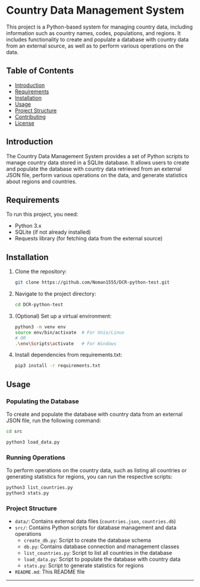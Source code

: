 # Country Data Management System

This project is a Python-based system for managing country data, including information such as country names, codes, populations, and regions. It includes functionality to create and populate a database with country data from an external source, as well as to perform various operations on the data.

## Table of Contents

- [Introduction](#introduction)
- [Requirements](#requirements)
- [Installation](#installation)
- [Usage](#usage)
- [Project Structure](#project-structure)
- [Contributing](#contributing)
- [License](#license)

## Introduction

The Country Data Management System provides a set of Python scripts to manage country data stored in a SQLite database. It allows users to create and populate the database with country data retrieved from an external JSON file, perform various operations on the data, and generate statistics about regions and countries.

## Requirements

To run this project, you need:

- Python 3.x
- SQLite (if not already installed)
- Requests library (for fetching data from the external source)

## Installation

1. Clone the repository:

   ```bash
   git clone https://github.com/Noman1555/DCR-python-test.git
   ```

2. Navigate to the project directory:

   ```bash
   cd DCR-python-test
   ```

3. (Optional) Set up a virtual environment:

   ```bash
   python3 -m venv env
   source env/bin/activate  # For Unix/Linux
   # OR
   .\env\Scripts\activate   # For Windows
   ```

4. Install dependencies from requirements.txt:

   ```bash
   pip3 install -r requirements.txt
   ```

## Usage

### Populating the Database

To create and populate the database with country data from an external JSON file, run the following command:

```bash
cd src
```

```bash
python3 load_data.py
```

### Running Operations

To perform operations on the country data, such as listing all countries or generating statistics for regions, you can run the respective scripts:

```bash
python3 list_countries.py
python3 stats.py
```

### Project Structure

- `data/`: Contains external data files (`countries.json`, `countries.db`)
- `src/`: Contains Python scripts for database management and data operations
  - `create_db.py`: Script to create the database schema
  - `db.py`: Contains database connection and management classes
  - `list_countries.py`: Script to list all countries in the database
  - `load_data.py`: Script to populate the database with country data
  - `stats.py`: Script to generate statistics for regions
- `README.md`: This README file
---
